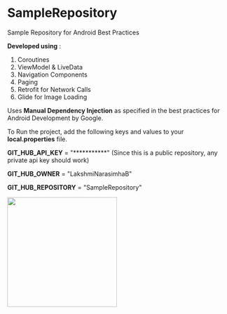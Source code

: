 # SampleRepository
Sample Repository for Android Best Practices

**Developed using** :
1. Coroutines
2. ViewModel & LiveData
3. Navigation Components
4. Paging 
5. Retrofit for Network Calls 
6. Glide for Image Loading

Uses **Manual Dependency Injection** as specified in the best practices for Android Development by Google. 

To Run the project, add the following keys and values to your **local.properties** file. 

**GIT_HUB_API_KEY** = "***********" (Since this is a public repository, any private api key should work)

**GIT_HUB_OWNER** = "LakshmiNarasimhaB"

**GIT_HUB_REPOSITORY** = "SampleRepository"

<img src="https://user-images.githubusercontent.com/22658126/167309572-86fea1a2-529e-4496-9558-e53f7c4092fc.gif" width="250">

